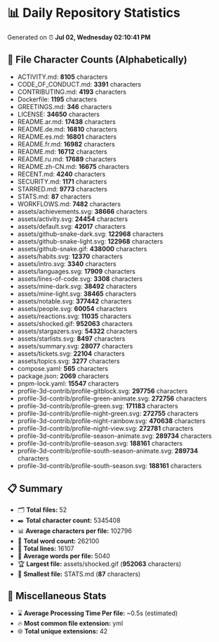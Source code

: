 # 📊 Daily Repository Statistics
Generated on ⏰ **Jul 02, Wednesday 02:10:41 PM**

## 📂 File Character Counts (Alphabetically)
- ACTIVITY.md: **8105** characters
- CODE_OF_CONDUCT.md: **3391** characters
- CONTRIBUTING.md: **4193** characters
- Dockerfile: **1195** characters
- GREETINGS.md: **346** characters
- LICENSE: **34650** characters
- README.ar.md: **17438** characters
- README.de.md: **16810** characters
- README.es.md: **16801** characters
- README.fr.md: **16982** characters
- README.md: **16712** characters
- README.ru.md: **17689** characters
- README.zh-CN.md: **16675** characters
- RECENT.md: **4240** characters
- SECURITY.md: **1171** characters
- STARRED.md: **9773** characters
- STATS.md: **87** characters
- WORKFLOWS.md: **7482** characters
- assets/achievements.svg: **38666** characters
- assets/activity.svg: **24454** characters
- assets/default.svg: **42017** characters
- assets/github-snake-dark.svg: **122968** characters
- assets/github-snake-light.svg: **122968** characters
- assets/github-snake.gif: **438000** characters
- assets/habits.svg: **12370** characters
- assets/intro.svg: **3340** characters
- assets/languages.svg: **17909** characters
- assets/lines-of-code.svg: **3308** characters
- assets/mine-dark.svg: **38492** characters
- assets/mine-light.svg: **38465** characters
- assets/notable.svg: **377442** characters
- assets/people.svg: **60054** characters
- assets/reactions.svg: **11035** characters
- assets/shocked.gif: **952063** characters
- assets/stargazers.svg: **54322** characters
- assets/starlists.svg: **8497** characters
- assets/summary.svg: **28077** characters
- assets/tickets.svg: **22104** characters
- assets/topics.svg: **3277** characters
- compose.yaml: **565** characters
- package.json: **2069** characters
- pnpm-lock.yaml: **15547** characters
- profile-3d-contrib/profile-gitblock.svg: **297756** characters
- profile-3d-contrib/profile-green-animate.svg: **272756** characters
- profile-3d-contrib/profile-green.svg: **171183** characters
- profile-3d-contrib/profile-night-green.svg: **272755** characters
- profile-3d-contrib/profile-night-rainbow.svg: **470638** characters
- profile-3d-contrib/profile-night-view.svg: **272781** characters
- profile-3d-contrib/profile-season-animate.svg: **289734** characters
- profile-3d-contrib/profile-season.svg: **188161** characters
- profile-3d-contrib/profile-south-season-animate.svg: **289734** characters
- profile-3d-contrib/profile-south-season.svg: **188161** characters

## 📋 Summary
- 🗂️ **Total files:** 52
- ✒️ **Total character count:** 5345408
- 📊 **Average characters per file:** 102796
- 📝 **Total word count:** 262100
- 🧾 **Total lines:** 16107
- 📐 **Average words per file:** 5040
- 🏆 **Largest file:** assets/shocked.gif (**952063** characters)
- 🥉 **Smallest file:** STATS.md (**87** characters)

## 🌟 Miscellaneous Stats
- ⌛ **Average Processing Time Per file:** ~0.5s (estimated)
- 🔥 **Most common file extension:** yml
- 🌐 **Total unique extensions:** 42
